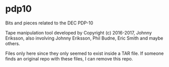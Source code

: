 # pdp10
Bits and pieces related to the DEC PDP-10

Tape manipulation tool developed by    Copyright (c) 2016-2017, Johnny Eriksson, also involving Johnny Eriksson,
Phil Budne, Eric Smith and maybe others. 

Files only here since they only seemed to exist inside a TAR file. If someone finds an original repo with these files, I can remove this repo. 

